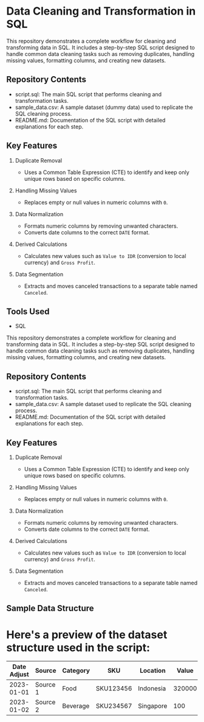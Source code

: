 # Data Cleaning and Transformation in SQL
This repository demonstrates a complete workflow for cleaning and transforming data in SQL.
It includes a step-by-step SQL script designed to handle common data cleaning tasks such as
removing duplicates, handling missing values, formatting columns, and creating new datasets.

## Repository Contents
- script.sql: The main SQL script that performs cleaning and transformation tasks.
- sample_data.csv: A sample dataset (dummy data) used to replicate the SQL cleaning process.
- README.md: Documentation of the SQL script with detailed explanations for each step.

## Key Features
1. Duplicate Removal
    - Uses a Common Table Expression (CTE) to identify and keep only unique rows based on specific columns.
 
2. Handling Missing Values
    - Replaces empty or null values in numeric columns with `0`.
 
3. Data Normalization
    - Formats numeric columns by removing unwanted characters.
    - Converts date columns to the correct `DATE` format.
 
4. Derived Calculations
    - Calculates new values such as `Value to IDR` (conversion to local currency) and `Gross Profit`.
 
5. Data Segmentation
    - Extracts and moves canceled transactions to a separate table named `Canceled`.

## Tools Used
- SQL

This repository demonstrates a complete workflow for cleaning and transforming data in SQL.
It includes a step-by-step SQL script designed to handle common data cleaning tasks such as
removing duplicates, handling missing values, formatting columns, and creating new datasets.

## Repository Contents
- script.sql: The main SQL script that performs cleaning and transformation tasks.
- sample_data.csv: A sample dataset used to replicate the SQL cleaning process.
- README.md: Documentation of the SQL script with detailed explanations for each step.

## Key Features
1. Duplicate Removal
    - Uses a Common Table Expression (CTE) to identify and keep only unique rows based on specific columns.
 
2. Handling Missing Values
    - Replaces empty or null values in numeric columns with `0`.
 
3. Data Normalization
    - Formats numeric columns by removing unwanted characters.
    - Converts date columns to the correct `DATE` format.
 
4. Derived Calculations
    - Calculates new values such as `Value to IDR` (conversion to local currency) and `Gross Profit`.
 
5. Data Segmentation
    - Extracts and moves canceled transactions to a separate table named `Canceled`.

## Sample Data Structure
# Here's a preview of the dataset structure used in the script:

| Date Adjust | Source  | Category | SKU       | Location   | Value | Value to IDR | Gross Profit |
|-------------|---------|----------|-----------|------------|-------|--------------|--------------|
| 2023-01-01  | Source 1| Food     | SKU123456 | Indonesia  | 320000| 320000       | 80000        |
| 2023-01-02  | Source 2| Beverage | SKU234567 | Singapore  | 100   | 110000       | 27500        |
